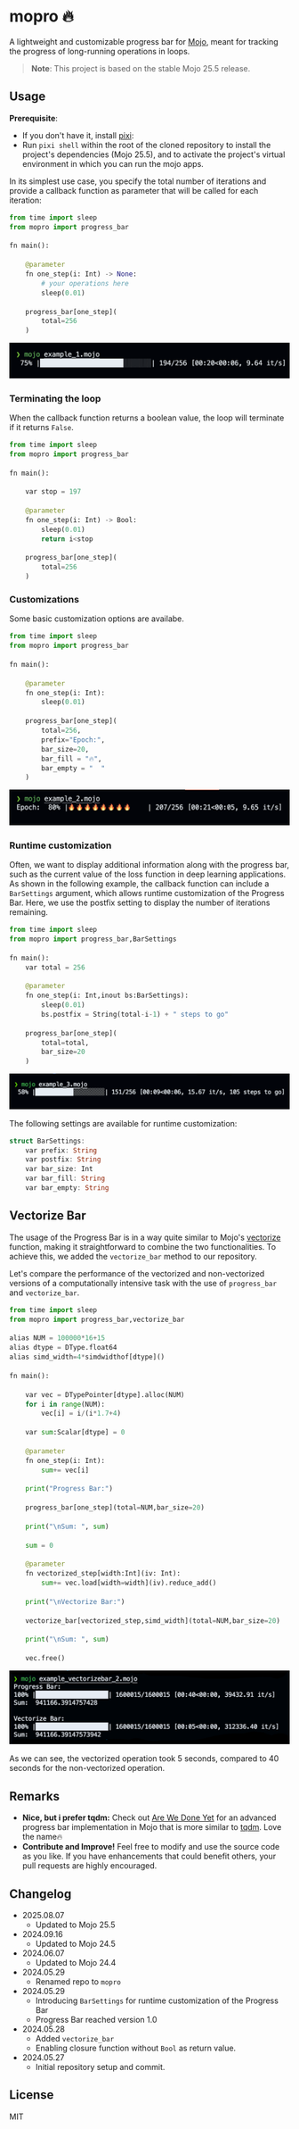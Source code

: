 # mopro 🔥

A lightweight and customizable progress bar for [Mojo](https://docs.modular.com/mojo/), meant for tracking the progress of long-running operations in loops.

> **Note**: This project is based on the stable Mojo 25.5 release.


## Usage

**Prerequisite**:

* If you don't have it, install [pixi](https://pixi.sh/latest/):
* Run `pixi shell` within the root of the cloned repository to install the project's dependencies (Mojo 25.5), and to activate the project's virtual environment in which you can run the mojo apps.

In its simplest use case, you specify the total number of iterations and provide a callback function as parameter that will be called for each iteration:

```python
from time import sleep
from mopro import progress_bar

fn main():
    
    @parameter
    fn one_step(i: Int) -> None:
        # your operations here
        sleep(0.01)

    progress_bar[one_step](
        total=256
    )
```

![example1.mojo](./imgs/example1.png)

### Terminating the loop

When the callback function returns a boolean value, the loop will terminate if it returns `False`.

```python
from time import sleep
from mopro import progress_bar

fn main():

    var stop = 197

    @parameter
    fn one_step(i: Int) -> Bool:
        sleep(0.01)
        return i<stop

    progress_bar[one_step](
        total=256
    )
```

### Customizations

Some basic customization options are availabe.

```python
from time import sleep
from mopro import progress_bar

fn main():

    @parameter
    fn one_step(i: Int):
        sleep(0.01)
        
    progress_bar[one_step](
        total=256,
        prefix="Epoch:", 
        bar_size=20,
        bar_fill = "🔥",
        bar_empty = "  "
    )
```

![example2.mojo](./imgs/example2.png)

### Runtime customization

Often, we want to display additional information along with the progress bar, such as the current value of the loss function in deep learning applications. As shown in the following example, the callback function can include a `BarSettings` argument, which allows runtime customization of the Progress Bar. Here, we use the postfix setting to display the number of iterations remaining.

```python
from time import sleep
from mopro import progress_bar,BarSettings

fn main():
    var total = 256

    @parameter
    fn one_step(i: Int,inout bs:BarSettings):
        sleep(0.01)
        bs.postfix = String(total-i-1) + " steps to go" 
        
    progress_bar[one_step](
        total=total,
        bar_size=20
    )
```

![example3.mojo](./imgs/example3.png)

The following settings are available for runtime customization:

```rust
struct BarSettings:
    var prefix: String
    var postfix: String
    var bar_size: Int
    var bar_fill: String
    var bar_empty: String
```

## Vectorize Bar

The usage of the Progress Bar is in a way quite similar to Mojo's [vectorize](https://docs.modular.com/mojo/stdlib/algorithm/functional/vectorize) function, making it straightforward to combine the two functionalities. To achieve this, we added the `vectorize_bar` method to our repository.

Let's compare the performance of the vectorized and non-vectorized versions of a computationally intensive task with the use of `progress_bar` and `vectorize_bar`.

```python
from time import sleep
from mopro import progress_bar,vectorize_bar

alias NUM = 100000*16+15
alias dtype = DType.float64
alias simd_width=4*simdwidthof[dtype]()

fn main():

    var vec = DTypePointer[dtype].alloc(NUM)
    for i in range(NUM):
        vec[i] = i/(i*1.7+4)
   
    var sum:Scalar[dtype] = 0

    @parameter
    fn one_step(i: Int):
        sum+= vec[i]

    print("Progress Bar:")

    progress_bar[one_step](total=NUM,bar_size=20)
    
    print("\nSum: ", sum)

    sum = 0

    @parameter
    fn vectorized_step[width:Int](iv: Int):
        sum+= vec.load[width=width](iv).reduce_add()

    print("\nVectorize Bar:")

    vectorize_bar[vectorized_step,simd_width](total=NUM,bar_size=20)
    
    print("\nSum: ", sum)

    vec.free()
```

![example_vectorizebar_2.mojo](./imgs/example_vec2.png)

As we can see, the vectorized operation took 5 seconds, compared to 40 seconds for the non-vectorized operation.

## Remarks

* **Nice, but i prefer tqdm:** Check out [Are We Done Yet](https://github.com/Ryul0rd/awdy) for an advanced progress bar implementation in Mojo that is more similar to [tqdm](https://github.com/tqdm/tqdm). Love the name🔥
* **Contribute and Improve!** Feel free to modify and use the source code as you like. If you have enhancements that could benefit others, your pull requests are highly encouraged.

## Changelog

* 2025.08.07
  * Updated to Mojo 25.5
* 2024.09.16
  * Updated to Mojo 24.5
* 2024.06.07
  * Updated to Mojo 24.4
* 2024.05.29
  * Renamed repo to `mopro`
* 2024.05.29
  * Introducing `BarSettings` for runtime customization of the Progress Bar
  * Progress Bar reached version 1.0
* 2024.05.28
  * Added `vectorize_bar`
  * Enabling closure function without `Bool` as return value.
* 2024.05.27
  * Initial repository setup and commit.

## License

MIT
